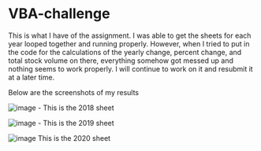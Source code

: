 # VBA-challenge

This is what I have of the assignment. I was able to get the sheets for each year looped together and running properly. However, when I tried to put in the code for the calculations of the yearly change, percent change, and total stock volume on there, everything somehow got messed up and nothing seems to work properly.
I will continue to work on it and resubmit it at a later time.

Below are the screenshots of my results


![image](https://github.com/shlokaj2/VBA-challenge/assets/136186118/ce13f475-bc45-4883-bcea-525db943503f)  - This is the 2018 sheet

![image](https://github.com/shlokaj2/VBA-challenge/assets/136186118/9a4ec331-ec1b-48b9-9a38-492d249200a9)  - This is the 2019 sheet

![image](https://github.com/shlokaj2/VBA-challenge/assets/136186118/ccf3bdeb-3757-438f-b590-f712ffb5e043)  This is the 2020 sheet



